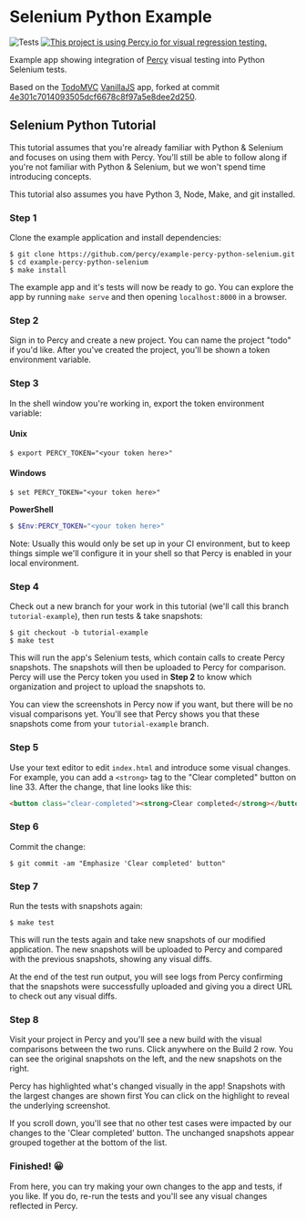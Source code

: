 # Selenium Python Example
![Tests](https://github.com/percy/example-percy-python-selenium/workflows/Tests/badge.svg)
[![This project is using Percy.io for visual regression testing.](https://percy.io/static/images/percy-badge.svg)](https://percy.io/percy/example-percy-python-selenium)

Example app showing integration of [Percy](https://percy.io/) visual testing
into Python Selenium tests.

Based on the [TodoMVC](https://github.com/tastejs/todomvc) [VanillaJS](https://github.com/tastejs/todomvc/tree/master/examples/vanillajs)
app, forked at commit [4e301c7014093505dcf6678c8f97a5e8dee2d250](https://github.com/tastejs/todomvc/tree/4e301c7014093505dcf6678c8f97a5e8dee2d250).

## Selenium Python Tutorial

This tutorial assumes that you're already familiar with Python & Selenium and focuses on using them
with Percy. You'll still be able to follow along if you're not familiar with Python & Selenium, but
we won't spend time introducing concepts.

This tutorial also assumes you have Python 3, Node, Make, and git installed.

### Step 1

Clone the example application and install dependencies:

``` shell
$ git clone https://github.com/percy/example-percy-python-selenium.git
$ cd example-percy-python-selenium
$ make install
```

The example app and it's tests will now be ready to go. You can explore the app by running `make
serve` and then opening `localhost:8000` in a browser.

### Step 2

Sign in to Percy and create a new project. You can name the project "todo" if you'd like. After
you've created the project, you'll be shown a token environment variable.

### Step 3

In the shell window you're working in, export the token environment variable:

#### Unix

``` shell
$ export PERCY_TOKEN="<your token here>"
```

#### Windows

``` shell
$ set PERCY_TOKEN="<your token here>"
```

**PowerShell**

``` powershell
$ $Env:PERCY_TOKEN="<your token here>"
```

Note: Usually this would only be set up in your CI environment, but to keep things simple we'll
configure it in your shell so that Percy is enabled in your local environment.

### Step 4

Check out a new branch for your work in this tutorial (we'll call this branch
`tutorial-example`), then run tests & take snapshots:

``` shell
$ git checkout -b tutorial-example
$ make test
```

This will run the app's Selenium tests, which contain calls to create Percy snapshots. The snapshots
will then be uploaded to Percy for comparison. Percy will use the Percy token you used in **Step 2**
to know which organization and project to upload the snapshots to.

You can view the screenshots in Percy now if you want, but there will be no visual comparisons
yet. You'll see that Percy shows you that these snapshots come from your `tutorial-example` branch.

### Step 5

Use your text editor to edit `index.html` and introduce some visual changes. For example, you can
add a `<strong>` tag to the "Clear completed" button on line 33. After the change, that line looks
like this:

``` html
<button class="clear-completed"><strong>Clear completed</strong></button>
```

### Step 6

Commit the change:

``` shell
$ git commit -am "Emphasize 'Clear completed' button"
```

### Step 7

Run the tests with snapshots again:

``` shell
$ make test
```

This will run the tests again and take new snapshots of our modified application. The new snapshots
will be uploaded to Percy and compared with the previous snapshots, showing any visual diffs.

At the end of the test run output, you will see logs from Percy confirming that the snapshots were
successfully uploaded and giving you a direct URL to check out any visual diffs.

### Step 8

Visit your project in Percy and you'll see a new build with the visual comparisons between the two
runs. Click anywhere on the Build 2 row. You can see the original snapshots on the left, and the new
snapshots on the right.

Percy has highlighted what's changed visually in the app! Snapshots with the largest changes are
shown first You can click on the highlight to reveal the underlying screenshot.

If you scroll down, you'll see that no other test cases were impacted by our changes to the 'Clear
completed' button. The unchanged snapshots appear grouped together at the bottom of the list.

### Finished! 😀

From here, you can try making your own changes to the app and tests, if you like. If you do, re-run
the tests  and you'll see any visual changes reflected in Percy.
